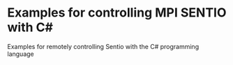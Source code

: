 # Examples for controlling MPI SENTIO with C#
Examples for remotely controlling Sentio with the C# programming language
